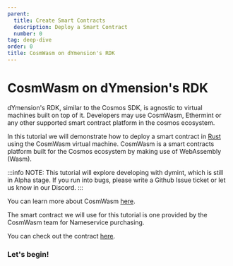 ```yaml
---
parent:
  title: Create Smart Contracts
  description: Deploy a Smart Contract
  number: 0
tag: deep-dive
order: 0
title: CosmWasm on dYmension's RDK
---
```


# CosmWasm on dYmension's RDK

dYmension's RDK, similar to the Cosmos SDK, is agnostic to virtual machines built on top of it.
Developers may use CosmWasm, Ethermint or any other supported smart contract platform in the cosmos ecosystem.

In this tutorial we will demonstrate how to deploy a smart contract in [Rust](https://www.rust-lang.org/) using the CosmWasm virtual machine. CosmWasm is a smart contracts platform built for the Cosmos ecosystem by making use of WebAssembly (Wasm).

:::info NOTE:
This tutorial will explore developing with dymint, which is still in Alpha stage. If you run into bugs, please write a Github Issue ticket or let us know in our Discord.
:::

You can learn more about CosmWasm [here](https://docs.cosmwasm.com/docs/1.0/).

The smart contract we will use for this tutorial is one provided by the CosmWasm team for Nameservice purchasing.

You can check out the contract [here](https://github.com/InterWasm/cw-contracts/tree/main/contracts/nameservice).

### Let's begin!
